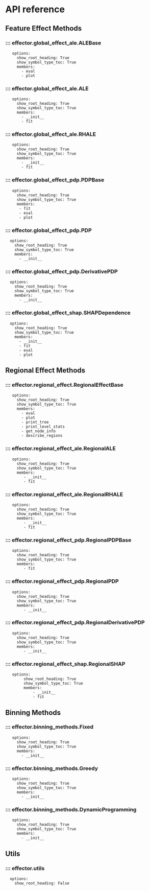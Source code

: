 # API reference

## Feature Effect Methods

### ::: effector.global_effect_ale.ALEBase
       options:
         show_root_heading: True
         show_symbol_type_toc: True
         members:
           - eval
           - plot

### ::: effector.global_effect_ale.ALE
       options:
         show_root_heading: True
         show_symbol_type_toc: True
         members:
           - __init__
           - fit

### ::: effector.global_effect_ale.RHALE
       options:
         show_root_heading: True
         show_symbol_type_toc: True
         members:
           - __init__
           - fit

### ::: effector.global_effect_pdp.PDPBase
       options:
         show_root_heading: True
         show_symbol_type_toc: True
         members:
          - fit
          - eval
          - plot


### ::: effector.global_effect_pdp.PDP
      options:
        show_root_heading: True
        show_symbol_type_toc: True
        members:
          - __init__

### ::: effector.global_effect_pdp.DerivativePDP
      options:
        show_root_heading: True
        show_symbol_type_toc: True
        members:
          - __init__

### ::: effector.global_effect_shap.SHAPDependence
      options:
        show_root_heading: True
        show_symbol_type_toc: True
        members:
          - __init__
          - fit
          - eval
          - plot

## Regional Effect Methods

### ::: effector.regional_effect.RegionalEffectBase
       options:
         show_root_heading: True
         show_symbol_type_toc: True
         members:
           - eval
           - plot
           - print_tree
           - print_level_stats
           - get_node_info           
           - describe_regions


### ::: effector.regional_effect_ale.RegionalALE
       options:
         show_root_heading: True
         show_symbol_type_toc: True
         members:
            - __init__
            - fit


### ::: effector.regional_effect_ale.RegionalRHALE
       options:
         show_root_heading: True
         show_symbol_type_toc: True
         members:
            - __init__
            - fit

### ::: effector.regional_effect_pdp.RegionalPDPBase
       options:
         show_root_heading: True
         show_symbol_type_toc: True
         members:
            - fit

### ::: effector.regional_effect_pdp.RegionalPDP
       options:
         show_root_heading: True
         show_symbol_type_toc: True
         members:
            - __init__

### ::: effector.regional_effect_pdp.RegionalDerivativePDP
       options:
         show_root_heading: True
         show_symbol_type_toc: True
         members:
            - __init__

### ::: effector.regional_effect_shap.RegionalSHAP
       options:
            show_root_heading: True
            show_symbol_type_toc: True
            members:
                - __init__
                - fit


## Binning Methods
### ::: effector.binning_methods.Fixed
       options:
         show_root_heading: True
         show_symbol_type_toc: True
         members:
           - __init__

### ::: effector.binning_methods.Greedy
       options:
         show_root_heading: True
         show_symbol_type_toc: True
         members:
           - __init__

### ::: effector.binning_methods.DynamicProgramming
       options:
         show_root_heading: True
         show_symbol_type_toc: True
         members:
           - __init__


## Utils
### ::: effector.utils
      options:
        show_root_heading: False
